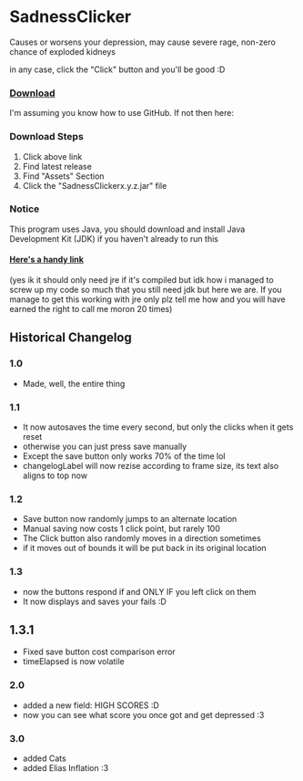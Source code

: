 # SadnessClicker
Causes or worsens your depression, may cause severe rage, non-zero chance of exploded kidneys

in any case, click the "Click" button and you'll be good :D

### [Download](https://github.com/Canary-Prism/SadnessClicker/releases/)

I'm assuming you know how to use GitHub. If not then here:

### Download Steps

1. Click above link
2. Find latest release
3. Find "Assets" Section
4. Click the "SadnessClickerx.y.z.jar" file

### Notice

This program uses Java, you should download and install Java Development Kit (JDK) if you haven't already to run this

#### [Here's a handy link](https://www.oracle.com/java/technologies/downloads/)

(yes ik it should only need jre if it's compiled but idk how i managed to screw up my code so much that you still need jdk but here we are. If you manage to get this working with jre only plz tell me how and you will have earned the right to call me moron 20 times)


## Historical Changelog

### 1.0
* Made, well, the entire thing 
### 1.1
* It now autosaves the time every second, but only the clicks when it gets reset
* otherwise you can just press save manually
* Except the save button only works 70% of the time lol
* changelogLabel will now rezise according to frame size, its text also aligns to top now
### 1.2
* Save button now randomly jumps to an alternate location
* Manual saving now costs 1 click point, but rarely 100
* The Click button also randomly moves in a direction sometimes
* if it moves out of bounds it will be put back in its original location
### 1.3
* now the buttons respond if and ONLY IF you left click on them
* It now displays and saves your fails :D
## 1.3.1
* Fixed save button cost comparison error
* timeElapsed is now volatile
### 2.0
* added a new field: HIGH SCORES :D
* now you can see what score you once got and get depressed :3
### 3.0
* added Cats
* added Elias Inflation :3